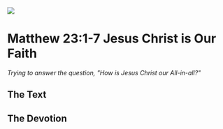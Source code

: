 <img class="intro-right" src="/images/art-matthew.jpg">

# Matthew 23:1-7 Jesus Christ is Our Faith

*Trying to answer the question, "How is Jesus Christ our All-in-all?"*

## The Text

## The Devotion